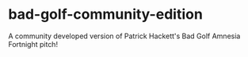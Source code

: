 bad-golf-community-edition
==========================

A community developed version of Patrick Hackett's Bad Golf Amnesia Fortnight pitch!
